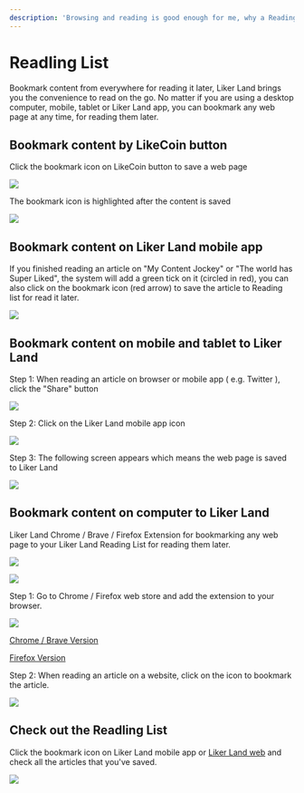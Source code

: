 ```yaml
---
description: 'Browsing and reading is good enough for me, why a Reading List?'
---
```


# Readling List

Bookmark content from everywhere for reading it later, Liker Land brings you the convenience to read on the go. No matter if you are using a desktop computer, mobile, tablet or Liker Land app, you can bookmark any web page at any time, for reading them later.

## Bookmark content by LikeCoin button

Click the bookmark icon on LikeCoin button to save a web page 

![](../../.gitbook/assets/likecoin-button-save-later-1.png)

The bookmark icon is highlighted after the content is saved

![](../../.gitbook/assets/likecoin-button-save-later-2.png)

## Bookmark content on Liker Land mobile app

If you finished reading an article on "My Content Jockey" or "The world has Super Liked", the system will add a green tick on it \(circled in red\), you can also click on the bookmark icon \(red arrow\) to save the article to Reading list for read it later.

![](../../.gitbook/assets/saveitlater-en.png)

## Bookmark content on mobile and tablet to Liker Land

Step 1: When reading an article on browser or mobile app \( e.g. Twitter \), click the "Share" button

![](https://gblobscdn.gitbook.com/assets%2F-LL4mdaVjNgL6A1--PV0%2F-MF-k0N8KQO1RK3mjec0%2F-MF-n53DS3rtisxWw5HN%2Flikecoin-button-save-later-6.png?alt=media&token=93a0a381-1837-425b-8877-f2a8eef2a694)

Step 2: Click on the Liker Land mobile app icon

![](https://gblobscdn.gitbook.com/assets%2F-LL4mdaVjNgL6A1--PV0%2F-MF-k0N8KQO1RK3mjec0%2F-MF-nBS9AEUzIBmkOgL2%2Flikecoin-button-save-later-7.png?alt=media&token=9a88e7d5-ec9a-4350-b4a0-12133e47a35d)

Step 3: The following screen appears which means the web page is saved to Liker Land

![](https://gblobscdn.gitbook.com/assets%2F-LL4mdaVjNgL6A1--PV0%2F-MF-k0N8KQO1RK3mjec0%2F-MF-nKi0-4O7XXTIOb2l%2Flikecoin-button-save-later-8.png?alt=media&token=2bcb27be-8642-48d8-818b-89363e7488a0)

## Bookmark content on computer to Liker Land

Liker Land Chrome / Brave / Firefox Extension for bookmarking any web page to your Liker Land Reading List for reading them later.

![](https://gblobscdn.gitbook.com/assets%2F-LL4mdaVjNgL6A1--PV0%2F-M0XdKCUKxBBh31p83aF%2F-M0XgZRCTUOiwQgJ4B6Y%2FLiker%20Land%20Firefox%201.jpg?alt=media&token=ddaf37c2-f2e3-4aa5-9d0e-9b9346faf7f9)

![](../../.gitbook/assets/liker-land-firefox-2.jpg)

Step 1: Go to Chrome / Firefox web store and add the extension to your browser.

![](../../.gitbook/assets/youtbe-en.png)

[Chrome / Brave Version](https://chrome.google.com/webstore/detail/liker-land/cjjcemdmkddjbofomfgjedpiifpgkjhe)

[Firefox Version](https://addons.mozilla.org/en-US/firefox/addon/liker-land/?src=search)

Step 2: When reading an article on a website, click on the icon to bookmark the article.

![](../../.gitbook/assets/liker-land-firefox-3.png)

## Check out the Readling List

Click the bookmark icon on Liker Land mobile app or [Liker Land web](https://liker.land/bookmarks) and check all the articles that you've saved.

![](../../.gitbook/assets/likecoin-button-save-later-9-en.png)

